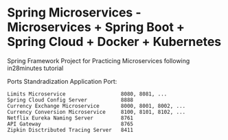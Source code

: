 # Spring Microservices - Microservices + Spring Boot + Spring Cloud + Docker + Kubernetes

Spring Framework Project for Practicing Microservices following in28minutes tutorial

Ports Standradization
    Application                          Port:
    
    Limits Microservice                  8080, 8081, ...
    Spring Cloud Config Server           8888
    Currency Exchange Microservice       8000, 8001, 8002, ...
    Currency Conversion Microservice     8100, 8101, 8102, ...
    Netflix Eureka Naming Server         8761
    API Gateway                          8765
    Zipkin Disctributed Tracing Server   8411



